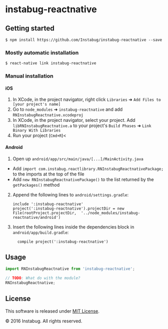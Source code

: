 
# instabug-reactnative

## Getting started

`$ npm install https://github.com/Instabug/instabug-reactnative --save`

### Mostly automatic installation

`$ react-native link instabug-reactnative`

### Manual installation


#### iOS

1. In XCode, in the project navigator, right click `Libraries` ➜ `Add Files to [your project's name]`
2. Go to `node_modules` ➜ `instabug-reactnative` and add `RNInstabugReactnative.xcodeproj`
3. In XCode, in the project navigator, select your project. Add `libRNInstabugReactnative.a` to your project's `Build Phases` ➜ `Link Binary With Libraries`
4. Run your project (`Cmd+R`)<

#### Android

1. Open up `android/app/src/main/java/[...]/MainActivity.java`
  - Add `import com.instabug.reactlibrary.RNInstabugReactnativePackage;` to the imports at the top of the file
  - Add `new RNInstabugReactnativePackage()` to the list returned by the `getPackages()` method
2. Append the following lines to `android/settings.gradle`:
  	```
  	include ':instabug-reactnative'
  	project(':instabug-reactnative').projectDir = new File(rootProject.projectDir, 	'../node_modules/instabug-reactnative/android')
  	```
3. Insert the following lines inside the dependencies block in `android/app/build.gradle`:
  	```
      compile project(':instabug-reactnative')
  	```


## Usage
```javascript
import RNInstabugReactnative from 'instabug-reactnative';

// TODO: What do with the module?
RNInstabugReactnative;
```
  
## License

This software is released under <a href="https://opensource.org/licenses/mit-license.php">MIT License</a>.

© 2016 Instabug. All rights reserved.